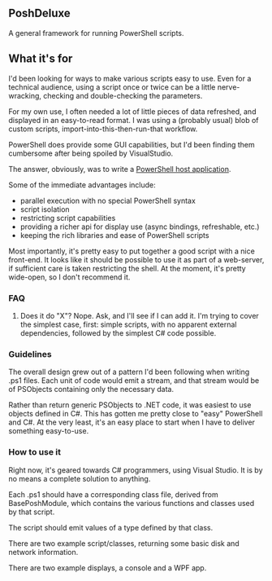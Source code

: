## PoshDeluxe

A general framework for running PowerShell scripts.

## What it's for

I'd been looking for ways to make various scripts easy to use. Even for a technical audience, using a script once or twice can be a little nerve-wracking, checking and double-checking the parameters. 

For my own use, I often needed a lot of little pieces of data refreshed, and displayed in an easy-to-read format. I was using a (probably usual) blob of custom scripts, import-into-this-then-run-that workflow.

PowerShell does provide some GUI capabilities, but I'd been finding them cumbersome after being spoiled by VisualStudio.

The answer, obviously, was to write a [PowerShell host application](https://msdn.microsoft.com/en-us/library/ee706563(v=vs.85).aspx).

Some of the immediate advantages include:
 * parallel execution with no special PowerShell syntax
 * script isolation
 * restricting script capabilities
 * providing a richer api for display use (async bindings, refreshable, etc.)
 * keeping the rich libraries and ease of PowerShell scripts

Most importantly, it's pretty easy to put together a good script with a nice front-end. It looks like it should be possible to use it as part of a web-server, if sufficient care is taken restricting the shell. At the moment, it's pretty wide-open, so I don't recommend it.

### FAQ

 1. Does it do "X"?
    Nope. Ask, and I'll see if I can add it. I'm trying to cover the simplest case, first: simple scripts, with no apparent external dependencies, followed by the simplest C# code possible.

### Guidelines

The overall design grew out of a pattern I'd been following when writing .ps1 files. 
Each unit of code would emit a stream, and that stream would be of PSObjects containing only the necessary data.

Rather than return generic PSObjects to .NET code, it was easiest to use objects defined in C#. This has gotten me pretty close to "easy" PowerShell and C#. At the very least, it's an easy place to start when I have to deliver something easy-to-use.

### How to use it

Right now, it's geared towards C# programmers, using Visual Studio. It is by no means a complete solution to anything.

Each .ps1 should have a corresponding class file, derived from BasePoshModule, which contains the various functions and classes used by that script.

The script should emit values of a type defined by that class.

There are two example script/classes, returning some basic disk and network information.

There are two example displays, a console and a WPF app.

